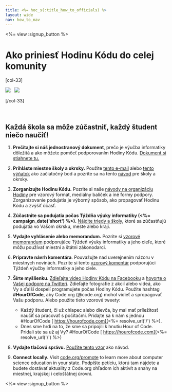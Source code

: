 ```yaml
---
title: <%= hoc_s(:title_how_to_officials) %>
layout: wide
nav: how_to_nav
---
```

<%= view :signup_button %>

# Ako priniesť Hodinu Kódu do celej komunity

[col-33]

![](/images/fit-275/highlight-obama.png)&nbsp;&nbsp;&nbsp;![](/images/fit-246/dan.jpg)

[/col-33]

<p style="clear:both">&nbsp;</p>

## Každá škola sa môže zúčastniť, každý študent niečo naučiť!

1. **Prečítajte si náš jednostranový dokument**, prečo je výučba informatiky dôležitá a ako môžete pomôcť podporovaním Hodiny Kódu. [Dokument si stiahnete tu.](/files/hoc-one-pager.pdf)

2. **Prihláste miestne školy a okrsky.** Použite [tento e-mail](<%= resolve_url('/promote/resources#sample-emails') %>) alebo [tento výňatok](<%= resolve_url('/promote/stats') %>) ako začiatočný bod a pozrite sa na tento [návod](<%= resolve_url('/how-to') %>) pre školy a okrsky.

3. **Zorganizujte Hodinu Kódu.** Pozrite si naše [návody na organizáciu Hodiny](<%= resolve_url('/how-to/events') %>) pre vzorový formát, mediálny balíček a iné formy podpory. Zorganizovanie podujatia je výborný spôsob, ako propagovať Hodinu Kódu a zvýšiť účasť.

4. **Zúčastnite sa podujatia počas Týždňa výuky informatiky (<%= campaign_date('short') %>).** [Nájdite triedy a školy](<%= resolve_url('/events') %>), ktoré sa zúčastňujú podujatia vo Vašom okrsku, meste alebo kraji.

5. **Vydajte vyhlásenie alebo memorandum.** Pozrite si [vzorové memorandum](<%= resolve_url('resources/proclamation') %>) podporujúce Týždeň výuky informatiky a jeho cieľe, ktoré môžu používať miestni a štátni zákonodarci.

6. **Pripravte návrh komentára**. Pouvažujte nad uverejnením názoru v miestnych novinách. Pozrite si tento [vzorový komentár](<%= resolve_url('/promote/op-ed') %>) podporujúci Týždeň výučby informatiky a jeho ciele.

7. **Šírte myšlienku.** [Zdieľajte video Hodiny Kódu na Facebooku](https://www.facebook.com/sharer/sharer.php?u=http%3A%2F%2Fhourofcode.com%2Fus) a [hovorte o Vašej podpore na Twitteri](https://twitter.com/intent/tweet?url=http%3A%2F%2Fhourofcode.com&text=I%27m%20participating%20in%20this%20year%27s%20%23HourOfCode%2C%20are%20you%3F%20%40codeorg&original_referer=https%3A%2F%2Fwww.google.com%2Furl%3Fq%3Dhttps%253A%252F%252Ftwitter.com%252Fshare%253Fhashtags%253D%2526amp%253Brelated%253Dcodeorg%2526amp%253Btext%253DI%252527m%252Bparticipating%252Bin%252Bthis%252Byear%252527s%252B%252523HourOfCode%25252C%252Bare%252Byou%25253F%252B%252540codeorg%2526amp%253Burl%253Dhttp%25253A%25252F%25252Fhourofcode.com%26sa%3DD%26sntz%3D1%26usg%3DAFQjCNE1GLTUbKZfMlEh9Aj5w0iswz6PYQ&related=codeorg&hashtags=). Zdieľajte fotografie z akcií alebo videá, ako Vy a ďalší dospelí programujete počas Hodiny Kódu. Použite hashtag **#HourOfCode**, aby Code.org (@code.org) mohol vidieť a spropagovať Vašu podporu. Alebo použite tieto vzorové tweety:
    
    - Každý študent, či už chlapec alebo dievča, by mal mať príležitosť naučiť sa pracovať s počítačmi. Pridajte sa k nám s jednou #HourOfCode [ https://hourofcode.com](<%= resolve_url('/') %>).
    - Dnes sme hrdí na to, že sme sa pripojili k hnutiu Hour of Code. Pridali ste sa už aj Vy? #HourOfCode [ https://hourofcode.com](<%= resolve_url('/') %>)   
          
        

8. **Vydajte tlačovú správu.** [Použite tento vzor](<%= resolve_url('/promote/official-press-release') %>) ako návod.

9. **Connect locally.** Visit [code.org/promote](<%= codeorg_url('/promote') %>) to learn more about computer science education in your state. Podpíšte petíciu, ktorú tam nájdete a budete dostávať aktuality z Code.org ohľadom ich aktivít a snahy na miestnej, krajskej i celošťátnej úrovni.

<%= view :signup_button %>